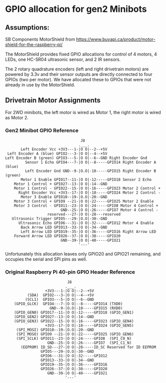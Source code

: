 # GPIO allocation for gen2 Minibots

## Assumptions:

SB Components MotorShield from https://www.buyapi.ca/product/motor-shield-for-the-raspberry-pi/

The MotorShield provides fixed GPIO allocations for control of 4 motors, 4 LEDs, one HC-SR04 ultrasonic sensor, and 2 IR sensors.

The 2 rotary quadrature encoders (left and right drivetrain motors) are powered by 3.3v and their sensor outputs are directly connected to four GPIOs (two per motor). We have allocated these to GPIOs that were not already in use by the MotorShield.

## Drivetrain Motor Assignments

For 2WD minibots, the left motor is wired as Motor 1, the right motor is wired as Motor 2.

### Gen2 Minibot GPIO Reference

```
                                  J8
                                 .___.              
       Left Encoder Vcc +3V3---1-|O O|--2--+5V 
 Left Encoder A (blue) GPIO2---3-|O O|--4--+5V 
Left Encoder B (green) GPIO3---5-|O O|--6--GND Right Encoder Gnd
         Sensor 1 Echo GPIO4---7-|O O|--8-----GPIO14 Right Encoder A (blue)
         Left Encoder Gnd GND--9-|O.O|-10-----GPIO15 Right Encoder B (green)
       Motor 1 Enable GPIO17--11-|O O|-12-----GPIO18 Sensor 2 Echo
    Motor 1 Control + GPIO27--13-|O O|-14--GND
    Motor 1 Control - GPIO22--15-|O O|-16-----GPIO23 Motor 2 Control +
      Right Encoder Vcc +3V3--17-|O O|-18-----GPIO24 Motor 2 Control -
       Motor 3 Enable GPIO10--19-|O.O|-20--GND
    Motor 3 Control + GPIO9 --21-|O O|-22-----GPIO25 Motor 2 Enable
    Motor 3 Control - GPIO11--23-|O O|-24-----GPIO8 Motor 4 Control +
                         GND--25-|O O|-26-----GPIO7 Motor 4 Control -
                   reserved---27-|O O|-28---reserved
   Ultrasonic Trigger GPIO5---29-|O.O|-30--GND
      Ultrasonic Echo GPIO6---31-|O O|-32-----GPIO12 Motor 4 Enable
       Back Arrow LED GPIO13--33-|O O|-34--GND
       Left Arrow LED GPIO19--35-|O O|-36-----GPIO16 Right Arrow LED
    Forward Arrow LED GPIO26--37-|O O|-38-----GPIO20
                         GND--39-|O O|-40-----GPIO21
                                 '---'

```
Unfortunately this allocation leaves only GPIO20 and GPIO21 remaining, and occupies the serial and SPI pins as well. 

### Original Raspberry Pi 40-pin GPIO Header Reference

```
                            J8
                           .___.              
                  +3V3---1-|O O|--2--+5V
          (SDA)  GPIO2---3-|O O|--4--+5V
         (SCL1)  GPIO3---5-|O O|--6--GND
    (GPIO_GLCK)  GPIO4---7-|O O|--8-----GPIO14 (TXD0)
                    GND--9-|O.O|-10-----GPIO15 (RXD0)
    (GPIO_GEN0) GPIO17--11-|O O|-12-----GPIO18 (GPIO_GEN1)
    (GPIO_GEN2) GPIO27--13-|O O|-14--GND
    (GPIO_GEN3) GPIO22--15-|O O|-16-----GPIO23 (GPIO_GEN4)
                  +3V3--17-|O O|-18-----GPIO24 (GPIO_GEN5)
     (SPI_MOSI) GPIO10--19-|O.O|-20--GND
     (SPI_MOSO) GPIO9 --21-|O O|-22-----GPIO25 (GPIO_GEN6)
     (SPI_SCLK) GPIO11--23-|O O|-24-----GPIO8  (SPI_C0_N)
                   GND--25-|O O|-26-----GPIO7  (SPI_C1_N)
       (EEPROM) ID_SD---27-|O O|-28-----ID_SC Reserved for ID EEPROM
                GPIO5---29-|O.O|-30--GND
                GPIO6---31-|O O|-32-----GPIO12
                GPIO13--33-|O O|-34--GND
                GPIO19--35-|O O|-36-----GPIO16
                GPIO26--37-|O O|-38-----GPIO20
                   GND--39-|O O|-40-----GPIO21
                           '---'

```
